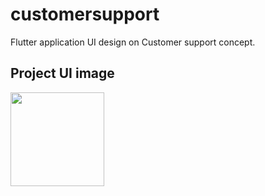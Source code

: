 # customersupport

Flutter application UI design on Customer support concept.

## Project UI image
<img src="https://github.com/Sagarnaikg/Custormer-support-app-UI/blob/master/phone.png" width=150px />
